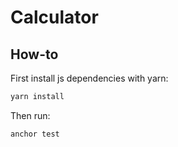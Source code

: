 # Calculator

## How-to
First install js dependencies with yarn:

```bash
yarn install
```

Then run:

```bash
anchor test
```

